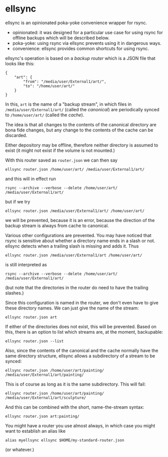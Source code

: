 ellsync
=======

ellsync is an opinionated poka-yoke convenience wrapper for rsync.

*   opinionated: it was designed for a particular use case for using rsync
    for offline backups which will be described below.
*   poka-yoke: using rsync via ellsync prevents using it in dangerous ways.
*   convenience: ellsync provides common shortcuts for using rsync.

ellsync's operation is based on a *backup router* which is a JSON file
that looks like this:

    {
        "art": {
            "from": "/media/user/External1/art/",
            "to": "/home/user/art/"
        }
    }

In this, `art` is the name of a "backup stream", in which files in
`/media/user/External1/art/` (called the *canonical*) are periodically
synced to `/home/user/art/` (called the *cache*).

The idea is that all changes to the contents of the canonical directory
are bona fide changes, but any change to the contents of the cache can be
discarded.

Either depository may be offline, therefore neither directory is assumed
to exist (it might not exist if the volume is not mounted.)

With this router saved as `router.json` we can then say

    ellsync router.json /home/user/art/ /media/user/External1/art/

and this will in effect run

    rsync --archive --verbose --delete /home/user/art/ /media/user/External1/art/

but if we try

    ellsync router.json /media/user/External1/art/ /home/user/art/

we will be prevented, because it is an error, because the direction of
the backup stream is always from cache to canonical.

Various other configurations are prevented.  You may have noticed that rsync
is sensitive about whether a directory name ends in a slash or not.  ellsync
detects when a trailing slash is missing and adds it.  Thus

    ellsync router.json /media/user/External1/art /home/user/art/

is still interpreted as

    rsync --archive --verbose --delete /home/user/art/ /media/user/External1/art/

(but note that the directories in the router do need to have the
trailing slashes.)

Since this configuration is named in the router, we don't even have to
give these directory names.  We can just give the name of the stream:

    ellsync router.json art

If either of the directories does not exist, this will be prevented.
Based on this, there is an option to list which streams are, at the moment,
backupable:

    ellsync router.json --list

Also, since the contents of the canonical and the cache normally
have the same directory structure, ellsync allows a subdirectory of
a stream to be synced:

    ellsync router.json /home/user/art/painting/ /media/user/External1/art/painting/

This is of course as long as it is the same subdirectory.  This will fail:

    ellsync router.json /home/user/art/painting/ /media/user/External1/art/sculpture/

And this can be combined with the short, name-the-stream syntax:

    ellsync router.json art:painting/

You might have a router you use almost always, in which case you might
want to establish an alias like

    alias myellsync ellsync $HOME/my-standard-router.json

(or whatever.)